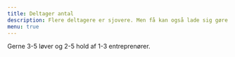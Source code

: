 ```yaml
---
title: Deltager antal
description: Flere deltagere er sjovere. Men få kan også lade sig gøre.
menu: true
---
```


Gerne 3-5 løver og 2-5 hold af 1-3 entreprenører.
